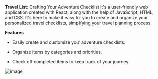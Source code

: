 **Travel List**: Crafting Your Adventure Checklist
it's a user-friendly web application created with React, along with the help of JavaScript, HTML, and CSS. It's here to make it easy for you to create and organize your personalized travel checklists, simplifying your travel planning process.


**Features**


- Easily create and customize your adventure checklists.


* Organize items by categories and priorities.


+ Check off completed items to keep track of your journey.


![image](https://github.com/Ansam56/react_pt1/assets/86476980/86e7f044-6694-4616-b1ec-168ac23bde22)
